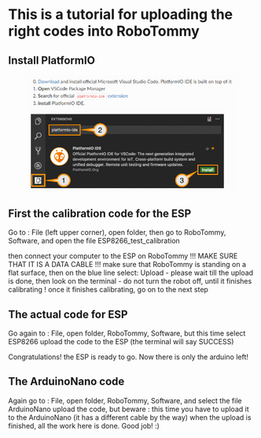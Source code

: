 # This is a tutorial for uploading the right codes into RoboTommy

## Install PlatformIO

    
    
<figure>
    <img src="Programovani_Robota_img/Install_PlatformIO.png" alt="drawing" width="1000px"/>
    <figcaption></figcaption>
</figure>


## First the calibration code for the ESP
 
Go to : File (left upper corner), open folder, then go to RoboTommy, Software, and open the file  ESP8266_test_calibration 

then connect your computer to the ESP on RoboTommy !!! MAKE SURE THAT IT IS A DATA CABLE !!!
make sure that RoboTommy is standing on a flat surface, then
on the blue line select: Upload - please
wait till the upload is done,
then look on the terminal - do not turn the robot off, until it finishes calibrating !
once it finishes calibrating, go on to the next step

## The actual code for ESP

Go again to : File, open folder, RoboTommy, Software, but this time select ESP8266
upload the code to the ESP (the terminal will say SUCCESS)

Congratulations! the ESP is ready to go. Now there is only the arduino left!

## The ArduinoNano code

Again go to : File, open folder, RoboTommy, Software, and select the file ArduinoNano
upload the code, but beware : this time you have to upload it to the ArduinoNano (it has a different cable by the way)
when the upload is finished, all the work here is done. Good job! :)











